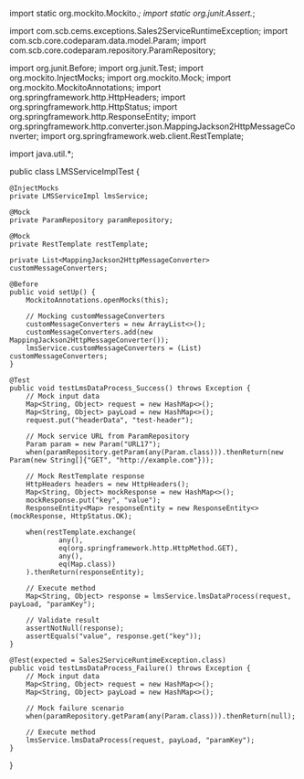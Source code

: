 import static org.mockito.Mockito.*;
import static org.junit.Assert.*;

import com.scb.cems.exceptions.Sales2ServiceRuntimeException;
import com.scb.core.codeparam.data.model.Param;
import com.scb.core.codeparam.repository.ParamRepository;

import org.junit.Before;
import org.junit.Test;
import org.mockito.InjectMocks;
import org.mockito.Mock;
import org.mockito.MockitoAnnotations;
import org.springframework.http.HttpHeaders;
import org.springframework.http.HttpStatus;
import org.springframework.http.ResponseEntity;
import org.springframework.http.converter.json.MappingJackson2HttpMessageConverter;
import org.springframework.web.client.RestTemplate;

import java.util.*;

public class LMSServiceImplTest {

    @InjectMocks
    private LMSServiceImpl lmsService;

    @Mock
    private ParamRepository paramRepository;

    @Mock
    private RestTemplate restTemplate;

    private List<MappingJackson2HttpMessageConverter> customMessageConverters;

    @Before
    public void setUp() {
        MockitoAnnotations.openMocks(this);

        // Mocking customMessageConverters
        customMessageConverters = new ArrayList<>();
        customMessageConverters.add(new MappingJackson2HttpMessageConverter());
        lmsService.customMessageConverters = (List) customMessageConverters;
    }

    @Test
    public void testLmsDataProcess_Success() throws Exception {
        // Mock input data
        Map<String, Object> request = new HashMap<>();
        Map<String, Object> payLoad = new HashMap<>();
        request.put("headerData", "test-header");

        // Mock service URL from ParamRepository
        Param param = new Param("URL17");
        when(paramRepository.getParam(any(Param.class))).thenReturn(new Param(new String[]{"GET", "http://example.com"}));

        // Mock RestTemplate response
        HttpHeaders headers = new HttpHeaders();
        Map<String, Object> mockResponse = new HashMap<>();
        mockResponse.put("key", "value");
        ResponseEntity<Map> responseEntity = new ResponseEntity<>(mockResponse, HttpStatus.OK);

        when(restTemplate.exchange(
                any(),
                eq(org.springframework.http.HttpMethod.GET),
                any(),
                eq(Map.class))
        ).thenReturn(responseEntity);

        // Execute method
        Map<String, Object> response = lmsService.lmsDataProcess(request, payLoad, "paramKey");

        // Validate result
        assertNotNull(response);
        assertEquals("value", response.get("key"));
    }

    @Test(expected = Sales2ServiceRuntimeException.class)
    public void testLmsDataProcess_Failure() throws Exception {
        // Mock input data
        Map<String, Object> request = new HashMap<>();
        Map<String, Object> payLoad = new HashMap<>();

        // Mock failure scenario
        when(paramRepository.getParam(any(Param.class))).thenReturn(null);

        // Execute method
        lmsService.lmsDataProcess(request, payLoad, "paramKey");
    }
}

